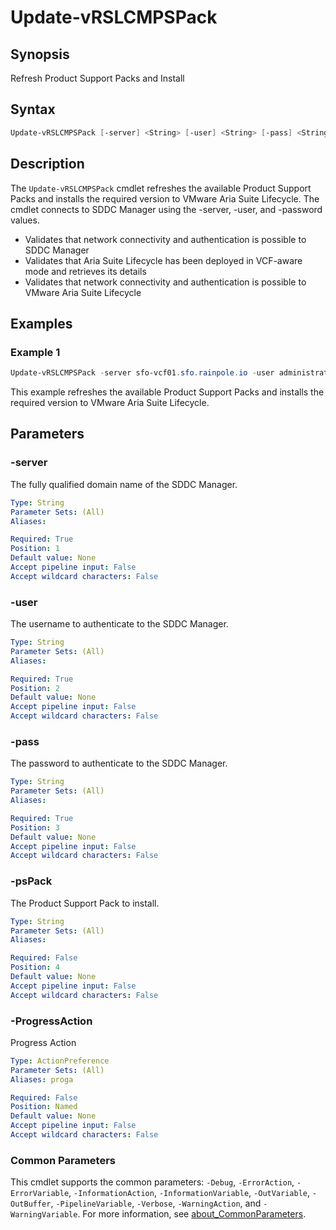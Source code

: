 # Update-vRSLCMPSPack

## Synopsis

Refresh Product Support Packs and Install

## Syntax

```powershell
Update-vRSLCMPSPack [-server] <String> [-user] <String> [-pass] <String> [[-psPack] <String>] [-ProgressAction <ActionPreference>] [<CommonParameters>]
```

## Description

The `Update-vRSLCMPSPack` cmdlet refreshes the available Product Support Packs and installs the required version to VMware Aria Suite Lifecycle.
The cmdlet connects to SDDC Manager using the -server, -user, and -password values.

- Validates that network connectivity and authentication is possible to SDDC Manager
- Validates that Aria Suite Lifecycle has been deployed in VCF-aware mode and retrieves its details
- Validates that network connectivity and authentication is possible to VMware Aria Suite Lifecycle

## Examples

### Example 1

```powershell
Update-vRSLCMPSPack -server sfo-vcf01.sfo.rainpole.io -user administrator@vsphere.local -pass VMw@re1! -psPack PSPACK6
```

This example refreshes the available Product Support Packs and installs the required version to VMware Aria Suite Lifecycle.

## Parameters

### -server

The fully qualified domain name of the SDDC Manager.

```yaml
Type: String
Parameter Sets: (All)
Aliases:

Required: True
Position: 1
Default value: None
Accept pipeline input: False
Accept wildcard characters: False
```

### -user

The username to authenticate to the SDDC Manager.

```yaml
Type: String
Parameter Sets: (All)
Aliases:

Required: True
Position: 2
Default value: None
Accept pipeline input: False
Accept wildcard characters: False
```

### -pass

The password to authenticate to the SDDC Manager.

```yaml
Type: String
Parameter Sets: (All)
Aliases:

Required: True
Position: 3
Default value: None
Accept pipeline input: False
Accept wildcard characters: False
```

### -psPack

The Product Support Pack to install.

```yaml
Type: String
Parameter Sets: (All)
Aliases:

Required: False
Position: 4
Default value: None
Accept pipeline input: False
Accept wildcard characters: False
```

### -ProgressAction

Progress Action

```yaml
Type: ActionPreference
Parameter Sets: (All)
Aliases: proga

Required: False
Position: Named
Default value: None
Accept pipeline input: False
Accept wildcard characters: False
```

### Common Parameters

This cmdlet supports the common parameters: `-Debug`, `-ErrorAction`, `-ErrorVariable`, `-InformationAction`, `-InformationVariable`, `-OutVariable`, `-OutBuffer`, `-PipelineVariable`, `-Verbose`, `-WarningAction`, and `-WarningVariable`. For more information, see [about_CommonParameters](http://go.microsoft.com/fwlink/?LinkID=113216).
